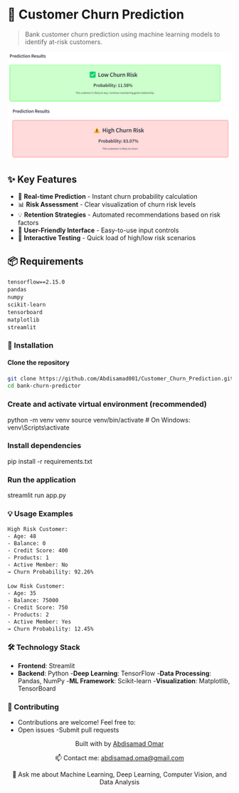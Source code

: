 # 🏦 Customer Churn Prediction

> Bank customer churn prediction using machine learning models to identify at-risk customers.

<div align="center">
  <img src="./asset/Dashboard Preview 1.png" alt="Dashboard Preview 1" width="800"/>
  <br/>
  <img src="./asset/Dashboard Preview 2.png" alt="Dashboard Preview 2" width="800"/>
</div>

## ✨ Key Features

- 🎯 **Real-time Prediction** - Instant churn probability calculation
- 📊 **Risk Assessment** - Clear visualization of churn risk levels 
- 💡 **Retention Strategies** - Automated recommendations based on risk factors
- 📱 **User-Friendly Interface** - Easy-to-use input controls
- 🔄 **Interactive Testing** - Quick load of high/low risk scenarios

## 📦 Requirements

```txt
tensorflow==2.15.0
pandas
numpy
scikit-learn
tensorboard
matplotlib
streamlit
```
### 🚀 Installation
#### Clone the repository
```bash
git clone https://github.com/Abdisamad001/Customer_Churn_Prediction.git
cd bank-churn-predictor
```

### Create and activate virtual environment (recommended)
python -m venv venv
source venv/bin/activate  # On Windows: venv\Scripts\activate

### Install dependencies

pip install -r requirements.txt

### Run the application
streamlit run app.py

### 💡 Usage Examples
```text
High Risk Customer:
- Age: 48
- Balance: 0
- Credit Score: 400
- Products: 1
- Active Member: No
→ Churn Probability: 92.26%

Low Risk Customer:
- Age: 35
- Balance: 75000
- Credit Score: 750
- Products: 2
- Active Member: Yes
→ Churn Probability: 12.45%
```

### 🛠️ Technology Stack
- **Frontend**: Streamlit
- **Backend**: Python
-**Deep Learning**: TensorFlow
-**Data Processing**: Pandas, NumPy
-**ML Framework**: Scikit-learn
-**Visualization**: Matplotlib, TensorBoard


### 🤝 Contributing
- Contributions are welcome! Feel free to:
- Open issues
-Submit pull requests



<div align="center">
<p>Built with by <a href="https://github.com/Abdisamad001">Abdisamad Omar</a></p>
<p>📫 Contact me: <a href="mailto:abdisamad.oma@gmail.com">abdisamad.oma@gmail.com</a></p>
<p>💬 Ask me about Machine Learning, Deep Learning, Computer Vision, and Data Analysis</p>
</div>

